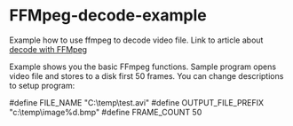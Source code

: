 # FFMpeg-decode-example

Example how to use ffmpeg to decode video file. Link to article about [decode with FFMpeg](http://unick-soft.ru/article.php?id=14)

Example shows you the basic FFmpeg functions. Sample program opens video file and stores to a disk first 50 frames. You can change descriptions to setup program:

#define FILE_NAME "C:\\temp\\test.avi"
#define OUTPUT_FILE_PREFIX "c:\\temp\\image%d.bmp"
#define FRAME_COUNT 50
